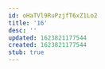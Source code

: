 ```yaml
---
id: oHaTVl9RuPzjfT6xZ1Lo2
title: '16'
desc: ''
updated: 1623821177544
created: 1623821177544
stub: true
---
```


